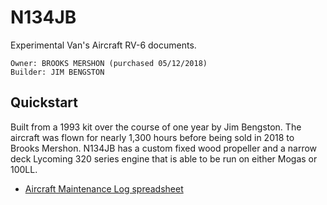 # N134JB
Experimental Van's Aircraft RV-6 documents.

```
Owner: BROOKS MERSHON (purchased 05/12/2018)
Builder: JIM BENGSTON
```

## Quickstart

Built from a 1993 kit over the course of one year by Jim Bengston. The aircraft was flown for nearly 1,300 hours before being sold in 2018 to Brooks Mershon. N134JB has a custom fixed wood propeller and a narrow deck Lycoming 320 series engine that is able to be run on either Mogas or 100LL.

* [Aircraft Maintenance Log spreadsheet](https://docs.google.com/spreadsheets/d/1Sqdb2azWLtiDmsB1kTmBeQn0X5Zit3Ya7j0iPgAK_sE/edit#gid=0)
